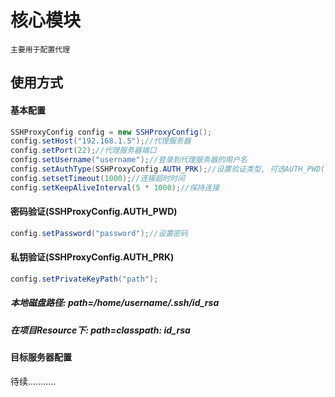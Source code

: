 # 核心模块
    主要用于配置代理

## 使用方式
#### 基本配置
```java
SSHProxyConfig config = new SSHProxyConfig();
config.setHost("192.168.1.5");//代理服务器
config.setPort(22);//代理服务器端口
config.setUsername("username");//登录到代理服务器的用户名
config.setAuthType(SSHProxyConfig.AUTH_PRK);//设置验证类型, 可选AUTH_PWD(密码验证)/AUTH_PRK(私钥验证)
config.setsetTimeout(1000);//连接超时时间
config.setKeepAliveInterval(5 * 1000);//保持连接
```

#### 密码验证(SSHProxyConfig.AUTH_PWD)
```java
config.setPassword("password");//设置密码
```
#### 私钥验证(SSHProxyConfig.AUTH_PRK)
```java
config.setPrivateKeyPath("path");
```
##### 本地磁盘路径: _path=/home/username/.ssh/id_rsa_
##### 在项目Resource下: _path=classpath: id_rsa_

#### 目标服务器配置

待续...........



